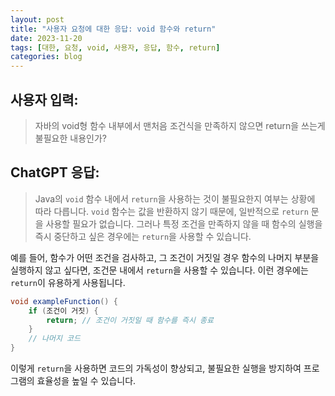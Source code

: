```yaml
---
layout: post
title: "사용자 요청에 대한 응답: void 함수와 return"
date: 2023-11-20
tags: [대한, 요청, void, 사용자, 응답, 함수, return]
categories: blog
---
```


## 사용자 입력:
> 자바의 void형 함수 내부에서 맨처음 조건식을 만족하지 않으면 return을 쓰는게 불필요한 내용인가?

## ChatGPT 응답:
> Java의 `void` 함수 내에서 `return`을 사용하는 것이 불필요한지 여부는 상황에 따라 다릅니다. `void` 함수는 값을 반환하지 않기 때문에, 일반적으로 `return` 문을 사용할 필요가 없습니다. 그러나 특정 조건을 만족하지 않을 때 함수의 실행을 즉시 중단하고 싶은 경우에는 `return`을 사용할 수 있습니다.

예를 들어, 함수가 어떤 조건을 검사하고, 그 조건이 거짓일 경우 함수의 나머지 부분을 실행하지 않고 싶다면, 조건문 내에서 `return`을 사용할 수 있습니다. 이런 경우에는 `return`이 유용하게 사용됩니다.

```java
void exampleFunction() {
    if (조건이 거짓) {
        return; // 조건이 거짓일 때 함수를 즉시 종료
    }
    // 나머지 코드
}
```

이렇게 `return`을 사용하면 코드의 가독성이 향상되고, 불필요한 실행을 방지하여 프로그램의 효율성을 높일 수 있습니다.

